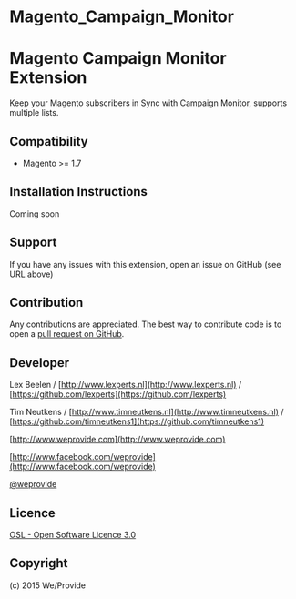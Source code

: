 # Magento_Campaign_Monitor
Magento Campaign Monitor Extension
========================
Keep your Magento subscribers in Sync with Campaign Monitor, supports multiple lists.

Compatibility
-------------
- Magento >= 1.7

Installation Instructions
-------------------------
Coming soon

Support
-------
If you have any issues with this extension, open an issue on GitHub (see URL above)

Contribution
------------
Any contributions are appreciated. The best way to contribute code is to open a
[pull request on GitHub](https://help.github.com/articles/using-pull-requests).

Developer
---------
Lex Beelen / [http://www.lexperts.nl](http://www.lexperts.nl) / [https://github.com/lexperts](https://github.com/lexperts)

Tim Neutkens / [http://www.timneutkens.nl](http://www.timneutkens.nl) / [https://github.com/timneutkens1](https://github.com/timneutkens1)

[http://www.weprovide.com](http://www.weprovide.com)

[http://www.facebook.com/weprovide](http://www.facebook.com/weprovide)

[@weprovide](https://twitter.com/weprovide)

Licence
-------
[OSL - Open Software Licence 3.0](http://opensource.org/licenses/osl-3.0.php)

Copyright
---------
(c) 2015 We/Provide